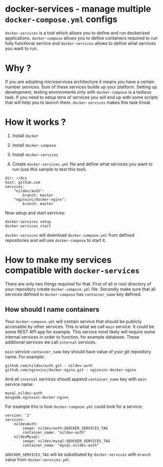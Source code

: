 # docker-services - manage multiple `docker-compose.yml` configs

`docker-services` is a tool which allows you to define and run dockerized applications. `docker-compose` allows you to 
define containers required to run fully functional service and `docker-services` allows to define what services you want to run.

# Why ?

If you are adopting microservices architecture it means you have a certain number services. 
Sum of these services builds up your platform. Setting up development, testing environments only with `docker-compose` is a tedious task. 
If you need to setup tens of services you will end up with some scripts that will help you to launch them. `docker-services` makes this task trivial.

# How it works ?

1) Install `docker`

2) Install `docker-compose`

3) Install `docker-services`

4) Create `docker-services.yml` file and define what services you want to run (use this sample to test this tool).

```
dir: ~/dcs
host: github.com
services:
    "nildev/auth":
        branch: master
    "nginxinc/docker-nginx":
        branch: master
```

Now setup and start services:

```
docker-services setup
docker-services start
```

`docker-services` will download `docker-compose.yml` from defined repositories and will use `docker-compose` to start it.

# How to make my services compatible with `docker-services`

There are only two things required for that. First of all in root directory of your repository create `docker-compose.yml` file.
Secondly make sure that all services defined in `docker-compose` has `container_name` key defined. 

## How should I name containers 

Your `docker-compose.yml` will contain service that should be publicly accessible by other services. This is what we call `main` service. 
It could be some REST API app for example. This service most likely will require some internal services in order to function, for example database.
These additional services we call `internal` services. 

`main` service `container_name` key should have value of your git repository name. For example:
  
```
github.com/nildev/auth.git - nildev-auth
github.com/nginxinc/docker-nginx.git - nginxinc-docker-nginx
```

And all `internal` services should append `container_name` key with `main` service name:

```
mysql.nildev-auth
mongodb.nginxinc-docker-nginx
```

For example this is how `docker-compose.yml` could look for a service:
```
version: '2'
services:
    nildevAuth:
        image: nildev/auth:$DOCKER_SERVICES_TAG
        container_name: "nildev-auth"
    nildevMysql:
        image: nildev/mysql:$DOCKER_SERVICES_TAG
        container_name: "mysql.nildev-auth"
```

`$DOCKER_SERVICES_TAG` will be substituted by `docker-services` with `branch` value from `docker-services.yml`.